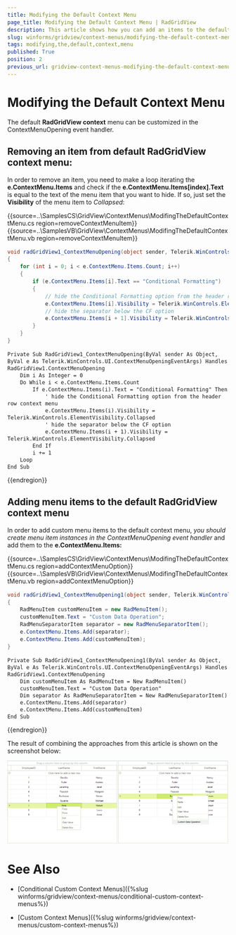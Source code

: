 ```yaml
---
title: Modifying the Default Context Menu
page_title: Modifying the Default Context Menu | RadGridView
description: This article shows how you can add an items to the default context menu.
slug: winforms/gridview/context-menus/modifying-the-default-context-menu
tags: modifying,the,default,context,menu
published: True
position: 2
previous_url: gridview-context-menus-modifying-the-default-context-menu
---
```


# Modifying the Default Context Menu

The default __RadGridView context__ menu can be customized in the ContextMenuOpening event handler.

## Removing an item from default RadGridView context menu:

In order to remove an item, you need to make a loop iterating the __e.ContextMenu.Items__ and check if the __e.ContextMenu.Items[index].Text__ is equal to the text of the menu item that you want to hide. If so, just set the __Visibility__ of the menu item to *Collapsed*:

{{source=..\SamplesCS\GridView\ContextMenus\ModifingTheDefaultContextMenu.cs region=removeContextMenuItem}} 
{{source=..\SamplesVB\GridView\ContextMenus\ModifingTheDefaultContextMenu.vb region=removeContextMenuItem}} 

````C#
void radGridView1_ContextMenuOpening(object sender, Telerik.WinControls.UI.ContextMenuOpeningEventArgs e)
{
    for (int i = 0; i < e.ContextMenu.Items.Count; i++)
    {
        if (e.ContextMenu.Items[i].Text == "Conditional Formatting")
        {
            // hide the Conditional Formatting option from the header row context menu
            e.ContextMenu.Items[i].Visibility = Telerik.WinControls.ElementVisibility.Collapsed;
            // hide the separator below the CF option
            e.ContextMenu.Items[i + 1].Visibility = Telerik.WinControls.ElementVisibility.Collapsed;
        }
    }
}

````
````VB.NET
Private Sub RadGridView1_ContextMenuOpening(ByVal sender As Object, ByVal e As Telerik.WinControls.UI.ContextMenuOpeningEventArgs) Handles RadGridView1.ContextMenuOpening
    Dim i As Integer = 0
    Do While i < e.ContextMenu.Items.Count
        If e.ContextMenu.Items(i).Text = "Conditional Formatting" Then
            ' hide the Conditional Formatting option from the header row context menu
            e.ContextMenu.Items(i).Visibility = Telerik.WinControls.ElementVisibility.Collapsed
            ' hide the separator below the CF option
            e.ContextMenu.Items(i + 1).Visibility = Telerik.WinControls.ElementVisibility.Collapsed
        End If
        i += 1
    Loop
End Sub

````

{{endregion}} 


## Adding menu items to the default RadGridView context menu

In order to add custom menu items to the default context menu, *you should create menu item instances in the ContextMenuOpening event handler* and add them to the __e.ContextMenu.Items:__

{{source=..\SamplesCS\GridView\ContextMenus\ModifingTheDefaultContextMenu.cs region=addContextMenuOption}} 
{{source=..\SamplesVB\GridView\ContextMenus\ModifingTheDefaultContextMenu.vb region=addContextMenuOption}} 

````C#
void radGridView1_ContextMenuOpening1(object sender, Telerik.WinControls.UI.ContextMenuOpeningEventArgs e)
{
    RadMenuItem customMenuItem = new RadMenuItem();
    customMenuItem.Text = "Custom Data Operation";
    RadMenuSeparatorItem separator = new RadMenuSeparatorItem();
    e.ContextMenu.Items.Add(separator);
    e.ContextMenu.Items.Add(customMenuItem);
}

````
````VB.NET
Private Sub RadGridView1_ContextMenuOpening1(ByVal sender As Object, ByVal e As Telerik.WinControls.UI.ContextMenuOpeningEventArgs) Handles RadGridView1.ContextMenuOpening
    Dim customMenuItem As RadMenuItem = New RadMenuItem()
    customMenuItem.Text = "Custom Data Operation"
    Dim separator As RadMenuSeparatorItem = New RadMenuSeparatorItem()
    e.ContextMenu.Items.Add(separator)
    e.ContextMenu.Items.Add(customMenuItem)
End Sub

````

{{endregion}} 


The result of combining the approaches from this article is shown on the screenshot below:

![gridview-context-menus-modifying-the-default-context-menu 001](images/gridview-context-menus-modifying-the-default-context-menu001.png)
# See Also
* [Conditional Custom Context Menus]({%slug winforms/gridview/context-menus/conditional-custom-context-menus%})

* [Custom Context Menus]({%slug winforms/gridview/context-menus/custom-context-menus%})

